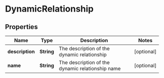 # DynamicRelationship

## Properties
Name | Type | Description | Notes
------------ | ------------- | ------------- | -------------
**description** | **String** | The description of the dynamic relationship |  [optional]
**name** | **String** | The description of the dynamic relationship name |  [optional]
